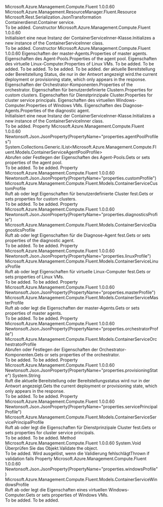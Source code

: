 <Type Name="ContainerServiceInner" FullName="Microsoft.Azure.Management.Compute.Fluent.Models.ContainerServiceInner">
  <TypeSignature Language="C#" Value="public class ContainerServiceInner : Microsoft.Azure.Management.ResourceManager.Fluent.Resource" />
  <TypeSignature Language="ILAsm" Value=".class public auto ansi beforefieldinit ContainerServiceInner extends Microsoft.Azure.Management.ResourceManager.Fluent.Resource" />
  <TypeSignature Language="DocId" Value="T:Microsoft.Azure.Management.Compute.Fluent.Models.ContainerServiceInner" />
  <TypeSignature Language="VB.NET" Value="Public Class ContainerServiceInner&#xA;Inherits Resource" />
  <TypeSignature Language="F#" Value="type ContainerServiceInner = class&#xA;    inherit Resource" />
  <AssemblyInfo>
    <AssemblyName>Microsoft.Azure.Management.Compute.Fluent</AssemblyName>
    <AssemblyVersion>1.0.0.60</AssemblyVersion>
  </AssemblyInfo>
  <Base>
    <BaseTypeName>Microsoft.Azure.Management.ResourceManager.Fluent.Resource</BaseTypeName>
  </Base>
  <Interfaces />
  <Attributes>
    <Attribute>
      <AttributeName>Microsoft.Rest.Serialization.JsonTransformation</AttributeName>
    </Attribute>
  </Attributes>
  <Docs>
    <summary>
            <span data-ttu-id="7d71c-101">Containerdienst.</span><span class="sxs-lookup"><span data-stu-id="7d71c-101">Container service.</span></span>
            </summary>
    <remarks>To be added.</remarks>
  </Docs>
  <Members>
    <Member MemberName=".ctor">
      <MemberSignature Language="C#" Value="public ContainerServiceInner ();" />
      <MemberSignature Language="ILAsm" Value=".method public hidebysig specialname rtspecialname instance void .ctor() cil managed" />
      <MemberSignature Language="DocId" Value="M:Microsoft.Azure.Management.Compute.Fluent.Models.ContainerServiceInner.#ctor" />
      <MemberSignature Language="VB.NET" Value="Public Sub New ()" />
      <MemberType>Constructor</MemberType>
      <AssemblyInfo>
        <AssemblyName>Microsoft.Azure.Management.Compute.Fluent</AssemblyName>
        <AssemblyVersion>1.0.0.60</AssemblyVersion>
      </AssemblyInfo>
      <Parameters />
      <Docs>
        <summary>
            <span data-ttu-id="7d71c-102">Initialisiert eine neue Instanz der ContainerServiceInner-Klasse.</span><span class="sxs-lookup"><span data-stu-id="7d71c-102">Initializes a new instance of the ContainerServiceInner class.</span></span>
            </summary>
        <remarks>To be added.</remarks>
      </Docs>
    </Member>
    <Member MemberName=".ctor">
      <MemberSignature Language="C#" Value="public ContainerServiceInner (Microsoft.Azure.Management.Compute.Fluent.Models.ContainerServiceMasterProfile masterProfile, System.Collections.Generic.IList&lt;Microsoft.Azure.Management.Compute.Fluent.Models.ContainerServiceAgentPoolProfile&gt; agentPoolProfiles, Microsoft.Azure.Management.Compute.Fluent.Models.ContainerServiceLinuxProfile linuxProfile, string location = null, string id = null, string name = null, string type = null, System.Collections.Generic.IDictionary&lt;string,string&gt; tags = null, string provisioningState = null, Microsoft.Azure.Management.Compute.Fluent.Models.ContainerServiceOrchestratorProfile orchestratorProfile = null, Microsoft.Azure.Management.Compute.Fluent.Models.ContainerServiceCustomProfile customProfile = null, Microsoft.Azure.Management.Compute.Fluent.Models.ContainerServiceServicePrincipalProfile servicePrincipalProfile = null, Microsoft.Azure.Management.Compute.Fluent.Models.ContainerServiceWindowsProfile windowsProfile = null, Microsoft.Azure.Management.Compute.Fluent.Models.ContainerServiceDiagnosticsProfile diagnosticsProfile = null);" />
      <MemberSignature Language="ILAsm" Value=".method public hidebysig specialname rtspecialname instance void .ctor(class Microsoft.Azure.Management.Compute.Fluent.Models.ContainerServiceMasterProfile masterProfile, class System.Collections.Generic.IList`1&lt;class Microsoft.Azure.Management.Compute.Fluent.Models.ContainerServiceAgentPoolProfile&gt; agentPoolProfiles, class Microsoft.Azure.Management.Compute.Fluent.Models.ContainerServiceLinuxProfile linuxProfile, string location, string id, string name, string type, class System.Collections.Generic.IDictionary`2&lt;string, string&gt; tags, string provisioningState, class Microsoft.Azure.Management.Compute.Fluent.Models.ContainerServiceOrchestratorProfile orchestratorProfile, class Microsoft.Azure.Management.Compute.Fluent.Models.ContainerServiceCustomProfile customProfile, class Microsoft.Azure.Management.Compute.Fluent.Models.ContainerServiceServicePrincipalProfile servicePrincipalProfile, class Microsoft.Azure.Management.Compute.Fluent.Models.ContainerServiceWindowsProfile windowsProfile, class Microsoft.Azure.Management.Compute.Fluent.Models.ContainerServiceDiagnosticsProfile diagnosticsProfile) cil managed" />
      <MemberSignature Language="DocId" Value="M:Microsoft.Azure.Management.Compute.Fluent.Models.ContainerServiceInner.#ctor(Microsoft.Azure.Management.Compute.Fluent.Models.ContainerServiceMasterProfile,System.Collections.Generic.IList{Microsoft.Azure.Management.Compute.Fluent.Models.ContainerServiceAgentPoolProfile},Microsoft.Azure.Management.Compute.Fluent.Models.ContainerServiceLinuxProfile,System.String,System.String,System.String,System.String,System.Collections.Generic.IDictionary{System.String,System.String},System.String,Microsoft.Azure.Management.Compute.Fluent.Models.ContainerServiceOrchestratorProfile,Microsoft.Azure.Management.Compute.Fluent.Models.ContainerServiceCustomProfile,Microsoft.Azure.Management.Compute.Fluent.Models.ContainerServiceServicePrincipalProfile,Microsoft.Azure.Management.Compute.Fluent.Models.ContainerServiceWindowsProfile,Microsoft.Azure.Management.Compute.Fluent.Models.ContainerServiceDiagnosticsProfile)" />
      <MemberSignature Language="VB.NET" Value="Public Sub New (masterProfile As ContainerServiceMasterProfile, agentPoolProfiles As IList(Of ContainerServiceAgentPoolProfile), linuxProfile As ContainerServiceLinuxProfile, Optional location As String = null, Optional id As String = null, Optional name As String = null, Optional type As String = null, Optional tags As IDictionary(Of String, String) = null, Optional provisioningState As String = null, Optional orchestratorProfile As ContainerServiceOrchestratorProfile = null, Optional customProfile As ContainerServiceCustomProfile = null, Optional servicePrincipalProfile As ContainerServiceServicePrincipalProfile = null, Optional windowsProfile As ContainerServiceWindowsProfile = null, Optional diagnosticsProfile As ContainerServiceDiagnosticsProfile = null)" />
      <MemberSignature Language="F#" Value="new Microsoft.Azure.Management.Compute.Fluent.Models.ContainerServiceInner : Microsoft.Azure.Management.Compute.Fluent.Models.ContainerServiceMasterProfile * System.Collections.Generic.IList&lt;Microsoft.Azure.Management.Compute.Fluent.Models.ContainerServiceAgentPoolProfile&gt; * Microsoft.Azure.Management.Compute.Fluent.Models.ContainerServiceLinuxProfile * string * string * string * string * System.Collections.Generic.IDictionary&lt;string, string&gt; * string * Microsoft.Azure.Management.Compute.Fluent.Models.ContainerServiceOrchestratorProfile * Microsoft.Azure.Management.Compute.Fluent.Models.ContainerServiceCustomProfile * Microsoft.Azure.Management.Compute.Fluent.Models.ContainerServiceServicePrincipalProfile * Microsoft.Azure.Management.Compute.Fluent.Models.ContainerServiceWindowsProfile * Microsoft.Azure.Management.Compute.Fluent.Models.ContainerServiceDiagnosticsProfile -&gt; Microsoft.Azure.Management.Compute.Fluent.Models.ContainerServiceInner" Usage="new Microsoft.Azure.Management.Compute.Fluent.Models.ContainerServiceInner (masterProfile, agentPoolProfiles, linuxProfile, location, id, name, type, tags, provisioningState, orchestratorProfile, customProfile, servicePrincipalProfile, windowsProfile, diagnosticsProfile)" />
      <MemberType>Constructor</MemberType>
      <AssemblyInfo>
        <AssemblyName>Microsoft.Azure.Management.Compute.Fluent</AssemblyName>
        <AssemblyVersion>1.0.0.60</AssemblyVersion>
      </AssemblyInfo>
      <Parameters>
        <Parameter Name="masterProfile" Type="Microsoft.Azure.Management.Compute.Fluent.Models.ContainerServiceMasterProfile" />
        <Parameter Name="agentPoolProfiles" Type="System.Collections.Generic.IList&lt;Microsoft.Azure.Management.Compute.Fluent.Models.ContainerServiceAgentPoolProfile&gt;" />
        <Parameter Name="linuxProfile" Type="Microsoft.Azure.Management.Compute.Fluent.Models.ContainerServiceLinuxProfile" />
        <Parameter Name="location" Type="System.String" />
        <Parameter Name="id" Type="System.String" />
        <Parameter Name="name" Type="System.String" />
        <Parameter Name="type" Type="System.String" />
        <Parameter Name="tags" Type="System.Collections.Generic.IDictionary&lt;System.String,System.String&gt;" />
        <Parameter Name="provisioningState" Type="System.String" />
        <Parameter Name="orchestratorProfile" Type="Microsoft.Azure.Management.Compute.Fluent.Models.ContainerServiceOrchestratorProfile" />
        <Parameter Name="customProfile" Type="Microsoft.Azure.Management.Compute.Fluent.Models.ContainerServiceCustomProfile" />
        <Parameter Name="servicePrincipalProfile" Type="Microsoft.Azure.Management.Compute.Fluent.Models.ContainerServiceServicePrincipalProfile" />
        <Parameter Name="windowsProfile" Type="Microsoft.Azure.Management.Compute.Fluent.Models.ContainerServiceWindowsProfile" />
        <Parameter Name="diagnosticsProfile" Type="Microsoft.Azure.Management.Compute.Fluent.Models.ContainerServiceDiagnosticsProfile" />
      </Parameters>
      <Docs>
        <param name="masterProfile"><span data-ttu-id="7d71c-103">Eigenschaften der master-Agents.</span><span class="sxs-lookup"><span data-stu-id="7d71c-103">Properties of master agents.</span></span></param>
        <param name="agentPoolProfiles"><span data-ttu-id="7d71c-104">Eigenschaften des Agent-Pools.</span><span class="sxs-lookup"><span data-stu-id="7d71c-104">Properties of the agent pool.</span></span></param>
        <param name="linuxProfile"><span data-ttu-id="7d71c-105">Eigenschaften des virtuelle Linux-Computer.</span><span class="sxs-lookup"><span data-stu-id="7d71c-105">Properties of Linux VMs.</span></span></param>
        <param name="location">To be added.</param>
        <param name="id">To be added.</param>
        <param name="name">To be added.</param>
        <param name="type">To be added.</param>
        <param name="tags">To be added.</param>
        <param name="provisioningState"><span data-ttu-id="7d71c-106">der aktuelle Bereitstellung oder Bereitstellung Status, die nur in der Antwort angezeigt wird.</span><span class="sxs-lookup"><span data-stu-id="7d71c-106">the current deployment or provisioning state, which only appears in the response.</span></span></param>
        <param name="orchestratorProfile"><span data-ttu-id="7d71c-107">Eigenschaften der Orchestrator-Komponenten.</span><span class="sxs-lookup"><span data-stu-id="7d71c-107">Properties of the orchestrator.</span></span></param>
        <param name="customProfile"><span data-ttu-id="7d71c-108">Eigenschaften für benutzerdefinierte Clustern.</span><span class="sxs-lookup"><span data-stu-id="7d71c-108">Properties for custom clusters.</span></span></param>
        <param name="servicePrincipalProfile"><span data-ttu-id="7d71c-109">Eigenschaften für Dienstprinzipale Cluster.</span><span class="sxs-lookup"><span data-stu-id="7d71c-109">Properties for cluster service principals.</span></span></param>
        <param name="windowsProfile"><span data-ttu-id="7d71c-110">Eigenschaften des virtuellen Windows-Computer.</span><span class="sxs-lookup"><span data-stu-id="7d71c-110">Properties of Windows VMs.</span></span></param>
        <param name="diagnosticsProfile"><span data-ttu-id="7d71c-111">Eigenschaften des Diagnose-Agents.</span><span class="sxs-lookup"><span data-stu-id="7d71c-111">Properties of the diagnostic agent.</span></span></param>
        <summary>
            <span data-ttu-id="7d71c-112">Initialisiert eine neue Instanz der ContainerServiceInner-Klasse.</span><span class="sxs-lookup"><span data-stu-id="7d71c-112">Initializes a new instance of the ContainerServiceInner class.</span></span>
            </summary>
        <remarks>To be added.</remarks>
      </Docs>
    </Member>
    <Member MemberName="AgentPoolProfiles">
      <MemberSignature Language="C#" Value="public System.Collections.Generic.IList&lt;Microsoft.Azure.Management.Compute.Fluent.Models.ContainerServiceAgentPoolProfile&gt; AgentPoolProfiles { get; set; }" />
      <MemberSignature Language="ILAsm" Value=".property instance class System.Collections.Generic.IList`1&lt;class Microsoft.Azure.Management.Compute.Fluent.Models.ContainerServiceAgentPoolProfile&gt; AgentPoolProfiles" />
      <MemberSignature Language="DocId" Value="P:Microsoft.Azure.Management.Compute.Fluent.Models.ContainerServiceInner.AgentPoolProfiles" />
      <MemberSignature Language="VB.NET" Value="Public Property AgentPoolProfiles As IList(Of ContainerServiceAgentPoolProfile)" />
      <MemberSignature Language="F#" Value="member this.AgentPoolProfiles : System.Collections.Generic.IList&lt;Microsoft.Azure.Management.Compute.Fluent.Models.ContainerServiceAgentPoolProfile&gt; with get, set" Usage="Microsoft.Azure.Management.Compute.Fluent.Models.ContainerServiceInner.AgentPoolProfiles" />
      <MemberType>Property</MemberType>
      <AssemblyInfo>
        <AssemblyName>Microsoft.Azure.Management.Compute.Fluent</AssemblyName>
        <AssemblyVersion>1.0.0.60</AssemblyVersion>
      </AssemblyInfo>
      <Attributes>
        <Attribute>
          <AttributeName>Newtonsoft.Json.JsonProperty(PropertyName="properties.agentPoolProfiles")</AttributeName>
        </Attribute>
      </Attributes>
      <ReturnValue>
        <ReturnType>System.Collections.Generic.IList&lt;Microsoft.Azure.Management.Compute.Fluent.Models.ContainerServiceAgentPoolProfile&gt;</ReturnType>
      </ReturnValue>
      <Docs>
        <summary>
            <span data-ttu-id="7d71c-113">Abrufen oder Festlegen der Eigenschaften des Agent-Pools.</span><span class="sxs-lookup"><span data-stu-id="7d71c-113">Gets or sets properties of the agent pool.</span></span>
            </summary>
        <value>To be added.</value>
        <remarks>To be added.</remarks>
      </Docs>
    </Member>
    <Member MemberName="CustomProfile">
      <MemberSignature Language="C#" Value="public Microsoft.Azure.Management.Compute.Fluent.Models.ContainerServiceCustomProfile CustomProfile { get; set; }" />
      <MemberSignature Language="ILAsm" Value=".property instance class Microsoft.Azure.Management.Compute.Fluent.Models.ContainerServiceCustomProfile CustomProfile" />
      <MemberSignature Language="DocId" Value="P:Microsoft.Azure.Management.Compute.Fluent.Models.ContainerServiceInner.CustomProfile" />
      <MemberSignature Language="VB.NET" Value="Public Property CustomProfile As ContainerServiceCustomProfile" />
      <MemberSignature Language="F#" Value="member this.CustomProfile : Microsoft.Azure.Management.Compute.Fluent.Models.ContainerServiceCustomProfile with get, set" Usage="Microsoft.Azure.Management.Compute.Fluent.Models.ContainerServiceInner.CustomProfile" />
      <MemberType>Property</MemberType>
      <AssemblyInfo>
        <AssemblyName>Microsoft.Azure.Management.Compute.Fluent</AssemblyName>
        <AssemblyVersion>1.0.0.60</AssemblyVersion>
      </AssemblyInfo>
      <Attributes>
        <Attribute>
          <AttributeName>Newtonsoft.Json.JsonProperty(PropertyName="properties.customProfile")</AttributeName>
        </Attribute>
      </Attributes>
      <ReturnValue>
        <ReturnType>Microsoft.Azure.Management.Compute.Fluent.Models.ContainerServiceCustomProfile</ReturnType>
      </ReturnValue>
      <Docs>
        <summary>
            <span data-ttu-id="7d71c-114">Ruft ab oder legt Eigenschaften für benutzerdefinierte Cluster fest.</span><span class="sxs-lookup"><span data-stu-id="7d71c-114">Gets or sets properties for custom clusters.</span></span>
            </summary>
        <value>To be added.</value>
        <remarks>To be added.</remarks>
      </Docs>
    </Member>
    <Member MemberName="DiagnosticsProfile">
      <MemberSignature Language="C#" Value="public Microsoft.Azure.Management.Compute.Fluent.Models.ContainerServiceDiagnosticsProfile DiagnosticsProfile { get; set; }" />
      <MemberSignature Language="ILAsm" Value=".property instance class Microsoft.Azure.Management.Compute.Fluent.Models.ContainerServiceDiagnosticsProfile DiagnosticsProfile" />
      <MemberSignature Language="DocId" Value="P:Microsoft.Azure.Management.Compute.Fluent.Models.ContainerServiceInner.DiagnosticsProfile" />
      <MemberSignature Language="VB.NET" Value="Public Property DiagnosticsProfile As ContainerServiceDiagnosticsProfile" />
      <MemberSignature Language="F#" Value="member this.DiagnosticsProfile : Microsoft.Azure.Management.Compute.Fluent.Models.ContainerServiceDiagnosticsProfile with get, set" Usage="Microsoft.Azure.Management.Compute.Fluent.Models.ContainerServiceInner.DiagnosticsProfile" />
      <MemberType>Property</MemberType>
      <AssemblyInfo>
        <AssemblyName>Microsoft.Azure.Management.Compute.Fluent</AssemblyName>
        <AssemblyVersion>1.0.0.60</AssemblyVersion>
      </AssemblyInfo>
      <Attributes>
        <Attribute>
          <AttributeName>Newtonsoft.Json.JsonProperty(PropertyName="properties.diagnosticsProfile")</AttributeName>
        </Attribute>
      </Attributes>
      <ReturnValue>
        <ReturnType>Microsoft.Azure.Management.Compute.Fluent.Models.ContainerServiceDiagnosticsProfile</ReturnType>
      </ReturnValue>
      <Docs>
        <summary>
            <span data-ttu-id="7d71c-115">Ruft ab oder legt Eigenschaften für die Diagnose-Agent fest.</span><span class="sxs-lookup"><span data-stu-id="7d71c-115">Gets or sets properties of the diagnostic agent.</span></span>
            </summary>
        <value>To be added.</value>
        <remarks>To be added.</remarks>
      </Docs>
    </Member>
    <Member MemberName="LinuxProfile">
      <MemberSignature Language="C#" Value="public Microsoft.Azure.Management.Compute.Fluent.Models.ContainerServiceLinuxProfile LinuxProfile { get; set; }" />
      <MemberSignature Language="ILAsm" Value=".property instance class Microsoft.Azure.Management.Compute.Fluent.Models.ContainerServiceLinuxProfile LinuxProfile" />
      <MemberSignature Language="DocId" Value="P:Microsoft.Azure.Management.Compute.Fluent.Models.ContainerServiceInner.LinuxProfile" />
      <MemberSignature Language="VB.NET" Value="Public Property LinuxProfile As ContainerServiceLinuxProfile" />
      <MemberSignature Language="F#" Value="member this.LinuxProfile : Microsoft.Azure.Management.Compute.Fluent.Models.ContainerServiceLinuxProfile with get, set" Usage="Microsoft.Azure.Management.Compute.Fluent.Models.ContainerServiceInner.LinuxProfile" />
      <MemberType>Property</MemberType>
      <AssemblyInfo>
        <AssemblyName>Microsoft.Azure.Management.Compute.Fluent</AssemblyName>
        <AssemblyVersion>1.0.0.60</AssemblyVersion>
      </AssemblyInfo>
      <Attributes>
        <Attribute>
          <AttributeName>Newtonsoft.Json.JsonProperty(PropertyName="properties.linuxProfile")</AttributeName>
        </Attribute>
      </Attributes>
      <ReturnValue>
        <ReturnType>Microsoft.Azure.Management.Compute.Fluent.Models.ContainerServiceLinuxProfile</ReturnType>
      </ReturnValue>
      <Docs>
        <summary>
            <span data-ttu-id="7d71c-116">Ruft ab oder legt Eigenschaften für virtuelle Linux-Computer fest.</span><span class="sxs-lookup"><span data-stu-id="7d71c-116">Gets or sets properties of Linux VMs.</span></span>
            </summary>
        <value>To be added.</value>
        <remarks>To be added.</remarks>
      </Docs>
    </Member>
    <Member MemberName="MasterProfile">
      <MemberSignature Language="C#" Value="public Microsoft.Azure.Management.Compute.Fluent.Models.ContainerServiceMasterProfile MasterProfile { get; set; }" />
      <MemberSignature Language="ILAsm" Value=".property instance class Microsoft.Azure.Management.Compute.Fluent.Models.ContainerServiceMasterProfile MasterProfile" />
      <MemberSignature Language="DocId" Value="P:Microsoft.Azure.Management.Compute.Fluent.Models.ContainerServiceInner.MasterProfile" />
      <MemberSignature Language="VB.NET" Value="Public Property MasterProfile As ContainerServiceMasterProfile" />
      <MemberSignature Language="F#" Value="member this.MasterProfile : Microsoft.Azure.Management.Compute.Fluent.Models.ContainerServiceMasterProfile with get, set" Usage="Microsoft.Azure.Management.Compute.Fluent.Models.ContainerServiceInner.MasterProfile" />
      <MemberType>Property</MemberType>
      <AssemblyInfo>
        <AssemblyName>Microsoft.Azure.Management.Compute.Fluent</AssemblyName>
        <AssemblyVersion>1.0.0.60</AssemblyVersion>
      </AssemblyInfo>
      <Attributes>
        <Attribute>
          <AttributeName>Newtonsoft.Json.JsonProperty(PropertyName="properties.masterProfile")</AttributeName>
        </Attribute>
      </Attributes>
      <ReturnValue>
        <ReturnType>Microsoft.Azure.Management.Compute.Fluent.Models.ContainerServiceMasterProfile</ReturnType>
      </ReturnValue>
      <Docs>
        <summary>
            <span data-ttu-id="7d71c-117">Ruft ab oder legt die Eigenschaften der master-Agents.</span><span class="sxs-lookup"><span data-stu-id="7d71c-117">Gets or sets properties of master agents.</span></span>
            </summary>
        <value>To be added.</value>
        <remarks>To be added.</remarks>
      </Docs>
    </Member>
    <Member MemberName="OrchestratorProfile">
      <MemberSignature Language="C#" Value="public Microsoft.Azure.Management.Compute.Fluent.Models.ContainerServiceOrchestratorProfile OrchestratorProfile { get; set; }" />
      <MemberSignature Language="ILAsm" Value=".property instance class Microsoft.Azure.Management.Compute.Fluent.Models.ContainerServiceOrchestratorProfile OrchestratorProfile" />
      <MemberSignature Language="DocId" Value="P:Microsoft.Azure.Management.Compute.Fluent.Models.ContainerServiceInner.OrchestratorProfile" />
      <MemberSignature Language="VB.NET" Value="Public Property OrchestratorProfile As ContainerServiceOrchestratorProfile" />
      <MemberSignature Language="F#" Value="member this.OrchestratorProfile : Microsoft.Azure.Management.Compute.Fluent.Models.ContainerServiceOrchestratorProfile with get, set" Usage="Microsoft.Azure.Management.Compute.Fluent.Models.ContainerServiceInner.OrchestratorProfile" />
      <MemberType>Property</MemberType>
      <AssemblyInfo>
        <AssemblyName>Microsoft.Azure.Management.Compute.Fluent</AssemblyName>
        <AssemblyVersion>1.0.0.60</AssemblyVersion>
      </AssemblyInfo>
      <Attributes>
        <Attribute>
          <AttributeName>Newtonsoft.Json.JsonProperty(PropertyName="properties.orchestratorProfile")</AttributeName>
        </Attribute>
      </Attributes>
      <ReturnValue>
        <ReturnType>Microsoft.Azure.Management.Compute.Fluent.Models.ContainerServiceOrchestratorProfile</ReturnType>
      </ReturnValue>
      <Docs>
        <summary>
            <span data-ttu-id="7d71c-118">Abrufen oder Festlegen der Eigenschaften der Orchestrator-Komponenten.</span><span class="sxs-lookup"><span data-stu-id="7d71c-118">Gets or sets properties of the orchestrator.</span></span>
            </summary>
        <value>To be added.</value>
        <remarks>To be added.</remarks>
      </Docs>
    </Member>
    <Member MemberName="ProvisioningState">
      <MemberSignature Language="C#" Value="public string ProvisioningState { get; }" />
      <MemberSignature Language="ILAsm" Value=".property instance string ProvisioningState" />
      <MemberSignature Language="DocId" Value="P:Microsoft.Azure.Management.Compute.Fluent.Models.ContainerServiceInner.ProvisioningState" />
      <MemberSignature Language="VB.NET" Value="Public ReadOnly Property ProvisioningState As String" />
      <MemberSignature Language="F#" Value="member this.ProvisioningState : string" Usage="Microsoft.Azure.Management.Compute.Fluent.Models.ContainerServiceInner.ProvisioningState" />
      <MemberType>Property</MemberType>
      <AssemblyInfo>
        <AssemblyName>Microsoft.Azure.Management.Compute.Fluent</AssemblyName>
        <AssemblyVersion>1.0.0.60</AssemblyVersion>
      </AssemblyInfo>
      <Attributes>
        <Attribute>
          <AttributeName>Newtonsoft.Json.JsonProperty(PropertyName="properties.provisioningState")</AttributeName>
        </Attribute>
      </Attributes>
      <ReturnValue>
        <ReturnType>System.String</ReturnType>
      </ReturnValue>
      <Docs>
        <summary>
            <span data-ttu-id="7d71c-119">Ruft die aktuelle Bereitstellung oder Bereitstellungsstatus wird nur in der Antwort angezeigt.</span><span class="sxs-lookup"><span data-stu-id="7d71c-119">Gets the current deployment or provisioning state, which only appears in the response.</span></span>
            </summary>
        <value>To be added.</value>
        <remarks>To be added.</remarks>
      </Docs>
    </Member>
    <Member MemberName="ServicePrincipalProfile">
      <MemberSignature Language="C#" Value="public Microsoft.Azure.Management.Compute.Fluent.Models.ContainerServiceServicePrincipalProfile ServicePrincipalProfile { get; set; }" />
      <MemberSignature Language="ILAsm" Value=".property instance class Microsoft.Azure.Management.Compute.Fluent.Models.ContainerServiceServicePrincipalProfile ServicePrincipalProfile" />
      <MemberSignature Language="DocId" Value="P:Microsoft.Azure.Management.Compute.Fluent.Models.ContainerServiceInner.ServicePrincipalProfile" />
      <MemberSignature Language="VB.NET" Value="Public Property ServicePrincipalProfile As ContainerServiceServicePrincipalProfile" />
      <MemberSignature Language="F#" Value="member this.ServicePrincipalProfile : Microsoft.Azure.Management.Compute.Fluent.Models.ContainerServiceServicePrincipalProfile with get, set" Usage="Microsoft.Azure.Management.Compute.Fluent.Models.ContainerServiceInner.ServicePrincipalProfile" />
      <MemberType>Property</MemberType>
      <AssemblyInfo>
        <AssemblyName>Microsoft.Azure.Management.Compute.Fluent</AssemblyName>
        <AssemblyVersion>1.0.0.60</AssemblyVersion>
      </AssemblyInfo>
      <Attributes>
        <Attribute>
          <AttributeName>Newtonsoft.Json.JsonProperty(PropertyName="properties.servicePrincipalProfile")</AttributeName>
        </Attribute>
      </Attributes>
      <ReturnValue>
        <ReturnType>Microsoft.Azure.Management.Compute.Fluent.Models.ContainerServiceServicePrincipalProfile</ReturnType>
      </ReturnValue>
      <Docs>
        <summary>
            <span data-ttu-id="7d71c-120">Ruft ab oder legt die Eigenschaften für Dienstprinzipale Cluster fest.</span><span class="sxs-lookup"><span data-stu-id="7d71c-120">Gets or sets properties for cluster service principals.</span></span>
            </summary>
        <value>To be added.</value>
        <remarks>To be added.</remarks>
      </Docs>
    </Member>
    <Member MemberName="Validate">
      <MemberSignature Language="C#" Value="public virtual void Validate ();" />
      <MemberSignature Language="ILAsm" Value=".method public hidebysig newslot virtual instance void Validate() cil managed" />
      <MemberSignature Language="DocId" Value="M:Microsoft.Azure.Management.Compute.Fluent.Models.ContainerServiceInner.Validate" />
      <MemberSignature Language="VB.NET" Value="Public Overridable Sub Validate ()" />
      <MemberSignature Language="F#" Value="override this.Validate : unit -&gt; unit" Usage="containerServiceInner.Validate " />
      <MemberType>Method</MemberType>
      <AssemblyInfo>
        <AssemblyName>Microsoft.Azure.Management.Compute.Fluent</AssemblyName>
        <AssemblyVersion>1.0.0.60</AssemblyVersion>
      </AssemblyInfo>
      <ReturnValue>
        <ReturnType>System.Void</ReturnType>
      </ReturnValue>
      <Parameters />
      <Docs>
        <summary>
            <span data-ttu-id="7d71c-121">Überprüfen Sie das Objekt.</span><span class="sxs-lookup"><span data-stu-id="7d71c-121">Validate the object.</span></span>
            </summary>
        <remarks>To be added.</remarks>
        <exception cref="T:Microsoft.Rest.ValidationException">
            <span data-ttu-id="7d71c-122">Wird ausgelöst, wenn die Validierung fehlschlägt</span><span class="sxs-lookup"><span data-stu-id="7d71c-122">Thrown if validation fails</span></span>
            </exception>
      </Docs>
    </Member>
    <Member MemberName="WindowsProfile">
      <MemberSignature Language="C#" Value="public Microsoft.Azure.Management.Compute.Fluent.Models.ContainerServiceWindowsProfile WindowsProfile { get; set; }" />
      <MemberSignature Language="ILAsm" Value=".property instance class Microsoft.Azure.Management.Compute.Fluent.Models.ContainerServiceWindowsProfile WindowsProfile" />
      <MemberSignature Language="DocId" Value="P:Microsoft.Azure.Management.Compute.Fluent.Models.ContainerServiceInner.WindowsProfile" />
      <MemberSignature Language="VB.NET" Value="Public Property WindowsProfile As ContainerServiceWindowsProfile" />
      <MemberSignature Language="F#" Value="member this.WindowsProfile : Microsoft.Azure.Management.Compute.Fluent.Models.ContainerServiceWindowsProfile with get, set" Usage="Microsoft.Azure.Management.Compute.Fluent.Models.ContainerServiceInner.WindowsProfile" />
      <MemberType>Property</MemberType>
      <AssemblyInfo>
        <AssemblyName>Microsoft.Azure.Management.Compute.Fluent</AssemblyName>
        <AssemblyVersion>1.0.0.60</AssemblyVersion>
      </AssemblyInfo>
      <Attributes>
        <Attribute>
          <AttributeName>Newtonsoft.Json.JsonProperty(PropertyName="properties.windowsProfile")</AttributeName>
        </Attribute>
      </Attributes>
      <ReturnValue>
        <ReturnType>Microsoft.Azure.Management.Compute.Fluent.Models.ContainerServiceWindowsProfile</ReturnType>
      </ReturnValue>
      <Docs>
        <summary>
            <span data-ttu-id="7d71c-123">Ruft ab oder legt die Eigenschaften eines virtuellen Windows-Computer.</span><span class="sxs-lookup"><span data-stu-id="7d71c-123">Gets or sets properties of Windows VMs.</span></span>
            </summary>
        <value>To be added.</value>
        <remarks>To be added.</remarks>
      </Docs>
    </Member>
  </Members>
</Type>